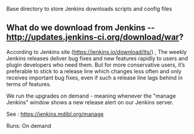 Base directory to store Jenkins downloads scripts and config files

## What do we download from Jenkins -- http://updates.jenkins-ci.org/download/war?


According to Jenkins site (https://jenkins.io/download/lts/) , 
The weekly Jenkins releases deliver bug fixes and new features rapidly to users 
and plugin developers who need them. But for more conservative users, it’s preferable to stick to a release line which 
changes less often and only receives important bug fixes, even if such a release line lags behind in terms of features.

We run the upgrades on demand - meaning whenever the "manage Jenkins" window shows  a new release alert on our Jenkins server.

See : https://jenkins.mdibl.org/manage

Runs: On demand
